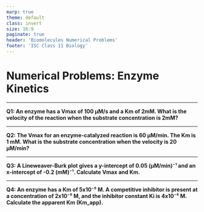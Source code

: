 ```yaml
---
marp: true
theme: default
class: invert
size: 16:9
paginate: true
header: 'Biomolecules Numerical Problems'
footer: 'ISC Class 11 Biology'
---
```


# Numerical Problems: Enzyme Kinetics

---

**Q1: An enzyme has a Vmax of 100 µM/s and a Km of 2mM. What is the velocity of the reaction when the substrate concentration is 2mM?**

---

**Q2: The Vmax for an enzyme-catalyzed reaction is 60 µM/min. The Km is 1 mM. What is the substrate concentration when the velocity is 20 µM/min?**

---

**Q3: A Lineweaver-Burk plot gives a y-intercept of 0.05 (µM/min)⁻¹ and an x-intercept of -0.2 (mM)⁻¹. Calculate Vmax and Km.**

---

**Q4: An enzyme has a Km of 5x10⁻⁵ M. A competitive inhibitor is present at a concentration of 2x10⁻⁵ M, and the inhibitor constant Ki is 4x10⁻⁵ M. Calculate the apparent Km (Km_app).**
